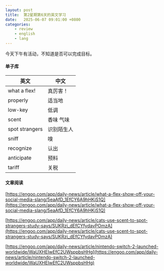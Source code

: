 ```yaml
---
layout: post
title:  第2星期第6天的英文学习
date:   2025-06-07 09:01:00 +0800
categories: 
    - review
    - english
    - lang
---
```


今天下午有活动，不知道是否可以完成目标。

#### 单子库

英文 | 中文
-- | --
what a flex! | 真厉害！
properly | 适当地
low-key | 低调
scent | 香味 气味
spot strangers | 识别陌生人
sniff | 嗅
recognize | 认出
anticipate | 预料
tariff | 关税

#### 文章阅读

[https://engoo.com/app/daily-news/article/what-a-flex-show-off-your-social-media-slang/5eaAfD_1EfCY6A9hHKiS1Q](https://engoo.com/app/daily-news/article/what-a-flex-show-off-your-social-media-slang/5eaAfD_1EfCY6A9hHKiS1Q)

[https://engoo.com/app/daily-news/article/cats-use-scent-to-spot-strangers-study-says/SUKRzj_dEfCYfydavPOmzA](https://engoo.com/app/daily-news/article/cats-use-scent-to-spot-strangers-study-says/SUKRzj_dEfCYfydavPOmzA)

[https://engoo.com/app/daily-news/article/nintendo-switch-2-launched-worldwide/WaUXHEIwEfC2UWsppbsHHg](https://engoo.com/app/daily-news/article/nintendo-switch-2-launched-worldwide/WaUXHEIwEfC2UWsppbsHHg)